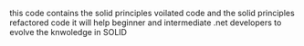 this code contains the solid principles voilated code and the solid principles refactored code it will help beginner and intermediate .net developers to evolve the knwoledge in SOLID 
